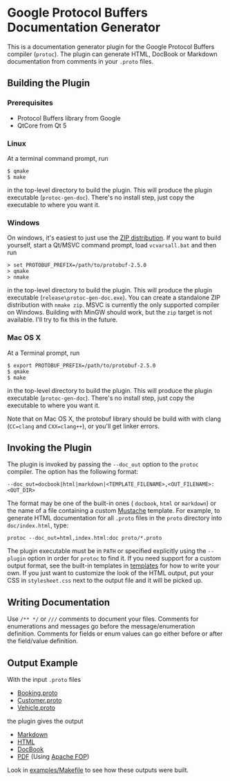 # Google Protocol Buffers<br>Documentation Generator

This is a documentation generator plugin for the Google Protocol
Buffers compiler (`protoc`). The plugin can generate HTML, DocBook
or Markdown documentation from comments in your `.proto` files.

## Building the Plugin

### Prerequisites
* Protocol Buffers library from Google
* QtCore from Qt 5

### Linux
At a terminal command prompt, run

    $ qmake
    $ make

in the top-level directory to build the plugin. This will produce
the plugin executable (`protoc-gen-doc`). There's no install step,
just copy the executable to where you want it.

### Windows
On windows, it's easiest to just use the [ZIP distribution][release_zip].
If you want to build yourself, start a Qt/MSVC command prompt,
load `vcvarsall.bat` and then run

    > set PROTOBUF_PREFIX=/path/to/protobuf-2.5.0
    > qmake
    > nmake

in the top-level directory to build the plugin. This will produce
the plugin executable (`release\protoc-gen-doc.exe`). You can
create a standalone ZIP distribution with `nmake zip`. MSVC is
currently the only supported compiler on Windows. Building with
MinGW should work, but the `zip` target is not available. I'll try
to fix this in the future.

### Mac OS X
At a Terminal prompt, run

    $ export PROTOBUF_PREFIX=/path/to/protobuf-2.5.0
    $ qmake
    $ make

in the top-level directory to build the plugin. This will produce
the plugin executable (`protoc-gen-doc`). There's no install step,
just copy the executable to where you want it.

Note that on Mac OS X, the protobuf library should be build with
with clang (`CC=clang` and `CXX=clang++`), or you'll get linker
errors.

## Invoking the Plugin

The plugin is invoked by passing the `--doc_out` option to the
`protoc` compiler. The option has the following format:

    --doc_out=docbook|html|markdown|<TEMPLATE_FILENAME>,<OUT_FILENAME>:<OUT_DIR>

The format may be one of the built-in ones ( `docbook`, `html` or
`markdown`) or the name of a file containing a custom
[Mustache][mustache] template. For example, to generate HTML
documentation for all `.proto` files in the `proto` directory into
`doc/index.html`, type:

    protoc --doc_out=html,index.html:doc proto/*.proto

The plugin executable must be in `PATH` or specified explicitly
using the `--plugin` option in order for `protoc` to find it. If
you need support for a custom output format, see the built-in
templates in [templates](templates) for how to write your
own. If you just want to customize the look of the HTML output,
put your CSS in `stylesheet.css` next to the output file and it
will be picked up.

## Writing Documentation

Use `/** */` or `///` comments to document your files. Comments
for enumerations and messages go before the message/enumeration
definition. Comments for fields or enum values can go either
before or after the field/value definition.

## Output Example

With the input `.proto` files

* [Booking.proto](examples/proto/Booking.proto)
* [Customer.proto](examples/proto/Customer.proto)
* [Vehicle.proto](examples/proto/Vehicle.proto)

the plugin gives the output

* [Markdown](examples/doc/example.md)
* [HTML][html_preview]
* [DocBook](examples/doc/example.docbook)
* [PDF](examples/doc/example.pdf?raw=true) (Using [Apache FOP][fop])

Look in [examples/Makefile](examples/Makefile) to see how these
outputs were built.


[mustache]: http://mustache.github.io/ "Mustache - Logic-less templates"
[fop]: http://xmlgraphics.apache.org/fop/ "Apache™ FOP (Formatting Objects Processor)"
[html_preview]: https://rawgit.com/estan/protoc-gen-doc/master/examples/doc/example.html "HTML Example Output"
[release_zip]: https://github.com/estan/protoc-gen-doc/releases/download/v0.2/protoc-gen-doc-v0.2-win32.zip "Release 0.2 for Windows"
